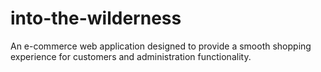 # into-the-wilderness

An e-commerce web application designed to provide a smooth shopping experience for customers and administration functionality.
